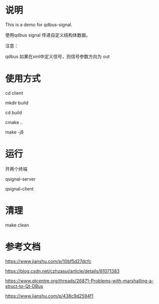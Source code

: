 # 说明

This is a demo for qdbus-signal.

使用qdbus signal 传递自定义结构体数据。

注意：

qdbus 如果在xml中定义信号，则信号参数方向为 out

<signal name="uninstallStatusChange">
    <arg name="reply" type="(is)" direction="out"/>
    <annotation name="org.qtproject.QtDBus.QtTypeName.Out0" value="linglong::service::Reply"/>
</signal>

# 使用方式

cd client

mkdir build

cd build

cmake ..

make -j8

# 运行

开两个终端

qsignal-server

qsignal-client

# 清理

make clean

# 参考文档

https://www.jianshu.com/p/10bf5d27dcfc

https://blog.csdn.net/czhzasui/article/details/81071383

https://www.qtcentre.org/threads/26871-Problems-with-marshalling-a-struct-to-Qt-DBus

https://www.jianshu.com/p/438c9d2594f1
